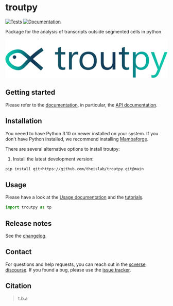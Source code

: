 # troutpy

[![Tests][badge-tests]][tests]
[![Documentation][badge-docs]][documentation]

[badge-tests]: https://img.shields.io/github/actions/workflow/status/theislab/troutpy/test.yaml?branch=main
[badge-docs]: https://img.shields.io/readthedocs/troutpy

Package for the analysis of transcripts outside segmented cells in python


![Alt text][images/logo_fish.png]

## Getting started

Please refer to the [documentation][],
in particular, the [API documentation][].

## Installation

You neeed to have Python 3.10 or newer installed on your system.
If you don't have Python installed, we recommend installing [Mambaforge][].

There are several alternative options to install troutpy:

<!--
1) Install the latest release of `troutpy` from [PyPI][]:

```bash
pip install troutpy
```
-->

1. Install the latest development version:

```bash
pip install git+https://github.com/theislab/troutpy.git@main
```


## Usage
Please have a look at the [Usage documentation](https://troutpy.readthedocs.io/en/latest/) and the [tutorials](https://troutpy.readthedocs.io/en/latest/).

```python
import troutpy as tp
```

## Release notes

See the [changelog][].

## Contact

For questions and help requests, you can reach out in the [scverse discourse][].
If you found a bug, please use the [issue tracker][].

## Citation

> t.b.a

[mambaforge]: https://github.com/conda-forge/miniforge#mambaforge
[scverse discourse]: https://discourse.scverse.org/
[issue tracker]: https://github.com/theislab/troutpy/issues
[tests]: https://github.com/theislab/troutpy/actions/workflows/test.yml
[documentation]: https://troutpy.readthedocs.io
[changelog]: https://troutpy.readthedocs.io/en/latest/changelog.html
[api documentation]: https://troutpy.readthedocs.io/en/latest/api.html
[pypi]: https://pypi.org/project/troutpy
[images/logo_fish.png]: images/logo_fish.png

